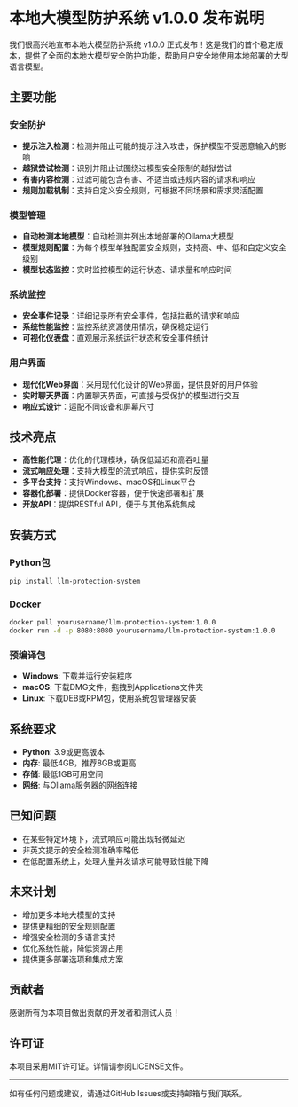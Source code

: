 # 本地大模型防护系统 v1.0.0 发布说明

我们很高兴地宣布本地大模型防护系统 v1.0.0 正式发布！这是我们的首个稳定版本，提供了全面的本地大模型安全防护功能，帮助用户安全地使用本地部署的大型语言模型。

## 主要功能

### 安全防护

- **提示注入检测**：检测并阻止可能的提示注入攻击，保护模型不受恶意输入的影响
- **越狱尝试检测**：识别并阻止试图绕过模型安全限制的越狱尝试
- **有害内容检测**：过滤可能包含有害、不适当或违规内容的请求和响应
- **规则加载机制**：支持自定义安全规则，可根据不同场景和需求灵活配置

### 模型管理

- **自动检测本地模型**：自动检测并列出本地部署的Ollama大模型
- **模型规则配置**：为每个模型单独配置安全规则，支持高、中、低和自定义安全级别
- **模型状态监控**：实时监控模型的运行状态、请求量和响应时间

### 系统监控

- **安全事件记录**：详细记录所有安全事件，包括拦截的请求和响应
- **系统性能监控**：监控系统资源使用情况，确保稳定运行
- **可视化仪表盘**：直观展示系统运行状态和安全事件统计

### 用户界面

- **现代化Web界面**：采用现代化设计的Web界面，提供良好的用户体验
- **实时聊天界面**：内置聊天界面，可直接与受保护的模型进行交互
- **响应式设计**：适配不同设备和屏幕尺寸

## 技术亮点

- **高性能代理**：优化的代理模块，确保低延迟和高吞吐量
- **流式响应处理**：支持大模型的流式响应，提供实时反馈
- **多平台支持**：支持Windows、macOS和Linux平台
- **容器化部署**：提供Docker容器，便于快速部署和扩展
- **开放API**：提供RESTful API，便于与其他系统集成

## 安装方式

### Python包

```bash
pip install llm-protection-system
```

### Docker

```bash
docker pull yourusername/llm-protection-system:1.0.0
docker run -d -p 8080:8080 yourusername/llm-protection-system:1.0.0
```

### 预编译包

- **Windows**: 下载并运行安装程序
- **macOS**: 下载DMG文件，拖拽到Applications文件夹
- **Linux**: 下载DEB或RPM包，使用系统包管理器安装

## 系统要求

- **Python**: 3.9或更高版本
- **内存**: 最低4GB，推荐8GB或更高
- **存储**: 最低1GB可用空间
- **网络**: 与Ollama服务器的网络连接

## 已知问题

- 在某些特定环境下，流式响应可能出现轻微延迟
- 非英文提示的安全检测准确率略低
- 在低配置系统上，处理大量并发请求可能导致性能下降

## 未来计划

- 增加更多本地大模型的支持
- 提供更精细的安全规则配置
- 增强安全检测的多语言支持
- 优化系统性能，降低资源占用
- 提供更多部署选项和集成方案

## 贡献者

感谢所有为本项目做出贡献的开发者和测试人员！

## 许可证

本项目采用MIT许可证。详情请参阅LICENSE文件。

---

如有任何问题或建议，请通过GitHub Issues或支持邮箱与我们联系。
